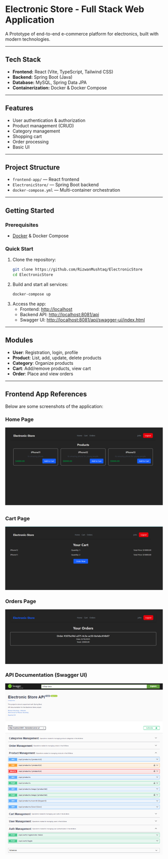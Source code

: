 # Electronic Store - Full Stack Web Application

A Prototype of end-to-end e-commerce platform for electronics, built with modern technologies.

---

## Tech Stack

- **Frontend:** React (Vite, TypeScript, Tailwind CSS)
- **Backend:** Spring Boot (Java)
- **Database:** MySQL, Spring Data JPA
- **Containerization:** Docker & Docker Compose

---

## Features

- User authentication & authorization
- Product management (CRUD)
- Category management
- Shopping cart
- Order processing
- Basic UI

---

## Project Structure

- `frontend-app/` — React frontend
- `ElectronicStore/` — Spring Boot backend
- `docker-compose.yml` — Multi-container orchestration

---

## Getting Started

### Prerequisites

- [Docker](https://www.docker.com/products/docker-desktop) & Docker Compose

### Quick Start

1. Clone the repository:
   ```sh
   git clone https://github.com/RizwanMushtaq/ElectronicStore
   cd ElectronicStore
   ```
2. Build and start all services:
   ```sh
   docker-compose up
   ```
3. Access the app:
   - Frontend: [http://localhost](http://localhost)
   - Backend API: [http://localhost:8081/api](http://localhost:8081/api)
   - Swagger UI: [http://localhost:8081/api/swagger-ui/index.html](http://localhost:8081/api/swagger-ui/index.html)

---

## Modules

- **User**: Registration, login, profile
- **Product**: List, add, update, delete products
- **Category**: Organize products
- **Cart**: Add/remove products, view cart
- **Order**: Place and view orders

---

## Frontend App References

Below are some screenshots of the application:

### Home Page

![Home Page](project-references/frontend-home.png)

### Cart Page

![Cart Page](project-references/frontend-cart.png)

### Orders Page

![Orders Page](project-references/frontend-orders.png)

### API Documentation (Swagger UI)

![Swagger UI](project-references/swagger-ui-screenshot.png)
